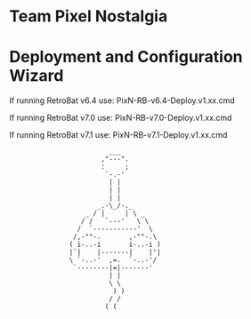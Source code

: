 #       Team Pixel Nostalgia
# Deployment and Configuration Wizard

If running RetroBat v6.4 use: PixN-RB-v6.4-Deploy.v1.xx.cmd

If running RetroBat v7.0 use: PixN-RB-v7.0-Deploy.v1.xx.cmd

If running RetroBat v7.1 use: PixN-RB-v7.1-Deploy.v1.xx.cmd

                             ___
                           ,"---".
                           :     ;
                            `-.-'
                             | |
                             | |
                             | |
                          _.-\_/-._
                       _ / |     | \ _
                      / /   `---'   \ \
                     /  `-----------'  \
                    /,-""-.       ,-""-.\
                   ( i-..-i       i-..-i )
                   |`|    |-------|    |'|
                   \ `-..-'  ,=.  `-..-'/
                    `--------|=|-------'
                             | |
                             \ \
                              ) )
                             / /
                            ( (

